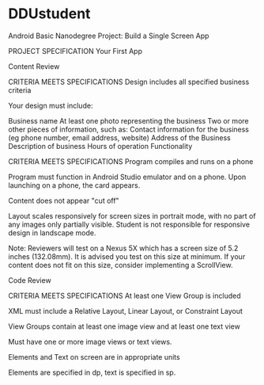 # DDUstudent
Android Basic Nanodegree Project: Build a Single Screen App

PROJECT SPECIFICATION
Your First App

Content Review

CRITERIA
MEETS SPECIFICATIONS
Design includes all specified business criteria

Your design must include:

Business name
At least one photo representing the business
Two or more other pieces of information, such as:
Contact information for the business (eg phone number, email address, website)
Address of the Business
Description of business
Hours of operation
Functionality

CRITERIA
MEETS SPECIFICATIONS
Program compiles and runs on a phone

Program must function in Android Studio emulator and on a phone. Upon launching on a phone, the card appears.

Content does not appear "cut off"

Layout scales responsively for screen sizes in portrait mode, with no part of any images only partially visible. Student is not responsible for responsive design in landscape mode.

Note: Reviewers will test on a Nexus 5X which has a screen size of 5.2 inches (132.08mm). It is advised you test on this size at minimum. If your content does not fit on this size, consider implementing a ScrollView.

Code Review

CRITERIA
MEETS SPECIFICATIONS
At least one View Group is included

XML must include a Relative Layout, Linear Layout, or Constraint Layout

View Groups contain at least one image view and at least one text view

Must have one or more image views or text views.

Elements and Text on screen are in appropriate units

Elements are specified in dp, text is specified in sp.

